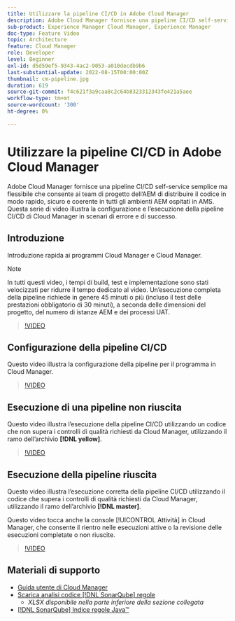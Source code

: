 ```yaml
---
title: Utilizzare la pipeline CI/CD in Adobe Cloud Manager
description: Adobe Cloud Manager fornisce una pipeline CI/CD self-service semplice ma flessibile che consente ai team di progetto dell’AEM di distribuire il codice in modo rapido, sicuro e coerente in tutti gli ambienti AEM ospitati in AMS. Questa serie di video illustra la configurazione e l’esecuzione della pipeline CI/CD di Cloud Manager in scenari di errore e di successo.
sub-product: Experience Manager Cloud Manager, Experience Manager
doc-type: Feature Video
topic: Architecture
feature: Cloud Manager
role: Developer
level: Beginner
exl-id: d5d59ef5-9343-4ac2-9053-a010decdb9b6
last-substantial-update: 2022-08-15T00:00:00Z
thumbnail: cm-pipeline.jpg
duration: 619
source-git-commit: f4c621f3a9caa8c2c64b8323312343fe421a5aee
workflow-type: tm+mt
source-wordcount: '300'
ht-degree: 0%

---
```


# Utilizzare la pipeline CI/CD in Adobe Cloud Manager

Adobe Cloud Manager fornisce una pipeline CI/CD self-service semplice ma flessibile che consente ai team di progetto dell’AEM di distribuire il codice in modo rapido, sicuro e coerente in tutti gli ambienti AEM ospitati in AMS. Questa serie di video illustra la configurazione e l’esecuzione della pipeline CI/CD di Cloud Manager in scenari di errore e di successo.

## Introduzione

Introduzione rapida ai programmi Cloud Manager e Cloud Manager.

>[!NOTE]
>
>In tutti questi video, i tempi di build, test e implementazione sono stati velocizzati per ridurre il tempo dedicato al video. Un’esecuzione completa della pipeline richiede in genere 45 minuti o più (incluso il test delle prestazioni obbligatorio di 30 minuti), a seconda delle dimensioni del progetto, del numero di istanze AEM e dei processi UAT.

>[!VIDEO](https://video.tv.adobe.com/v/326979?quality=12&learn=on&captions=ita)

## Configurazione della pipeline CI/CD

Questo video illustra la configurazione della pipeline per il programma in Cloud Manager.

>[!VIDEO](https://video.tv.adobe.com/v/326981?quality=12&learn=on&captions=ita)

## Esecuzione di una pipeline non riuscita

Questo video illustra l’esecuzione della pipeline CI/CD utilizzando un codice che non supera i controlli di qualità richiesti da Cloud Manager, utilizzando il ramo dell’archivio **[!DNL yellow]**.

>[!VIDEO](https://video.tv.adobe.com/v/326982?quality=12&learn=on&captions=ita)

## Esecuzione della pipeline riuscita

Questo video illustra l’esecuzione corretta della pipeline CI/CD utilizzando il codice che supera i controlli di qualità richiesti da Cloud Manager, utilizzando il ramo dell’archivio **[!DNL master]**.

Questo video tocca anche la console [!UICONTROL Attività] in Cloud Manager, che consente il rientro nelle esecuzioni attive o la revisione delle esecuzioni completate o non riuscite.

>[!VIDEO](https://video.tv.adobe.com/v/326983?quality=12&learn=on&captions=ita)

## Materiali di supporto

* [Guida utente di Cloud Manager](https://experienceleague.adobe.com/docs/experience-manager-cloud-manager/content/introduction.html?lang=it)
* [Scarica analisi codice [!DNL SonarQube] regole](https://experienceleague.adobe.com/docs/experience-manager-cloud-manager/content/using/code-quality-testing.html?lang=it)
   * *XLSX disponibile nella parte inferiore della sezione collegata*
* [[!DNL SonarQube] Indice regole Java™](https://rules.sonarsource.com/java/)
